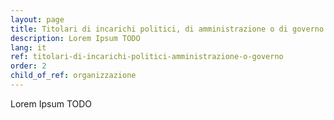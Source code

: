 ```yaml
---
layout: page
title: Titolari di incarichi politici, di amministrazione o di governo
description: Lorem Ipsum TODO
lang: it
ref: titolari-di-incarichi-politici-amministrazione-o-governo
order: 2
child_of_ref: organizzazione
---
```


Lorem Ipsum TODO
